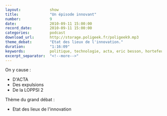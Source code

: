 ```yaml
---
layout:             show
title:              "Un épisode innovant"
number:             9
date:               2010-09-11 15:00:00
record_date:        2010-09-11 15:00:00
categories:         podcast
download_url:       http://storage.poligeek.fr/poligeek9.mp3
theme_debat:        "Etat des lieux de l'innovation."
duration:           "1:16:09"
keywords:           politique, technologie, acta, eric besson, hortefeux, loppsi, innovation
excerpt_separator:  "<!--more-->"
---
```



On y cause :

- D'ACTA
- Des expulsions
- De la LOPPSI 2

Thème du grand débat :

- Etat des lieux de l'innovation

